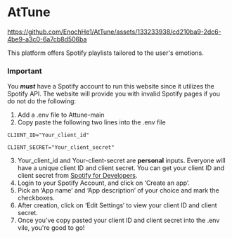 # AtTune



https://github.com/EnochHe1/AtTune/assets/133233938/cd210ba9-2dc6-4be9-a3c0-6a7cb8d506ba



This platform offers Spotify playlists tailored to the user's emotions.

### Important

You ***must*** have a Spotify account to run this website since it utilizes the Spotify API. The website will provide you with invalid Spotify pages if you do not do the following:

1. Add a .env file to Attune-main
2. Copy paste the following two lines into the .env file

`CLIENT_ID="Your_client_id"`

`CLIENT_SECRET="Your_client_secret"`

3. Your_client_id and Your-client-secret are **personal** inputs. Everyone will have a unique client ID and client secret. You can get your client ID and client secret from [Spotify for Developers](https://developer.spotify.com/dashboard/applications).
4. Login to your Spotify Account, and click on ‘Create an app’.
5. Pick an ‘App name’ and ‘App description’ of your choice and mark the checkboxes.
6. After creation, click on ‘Edit Settings‘ to view your client ID and client secret.
7. Once you've copy pasted your client ID and client secret into the .env vile, you're good to go!
